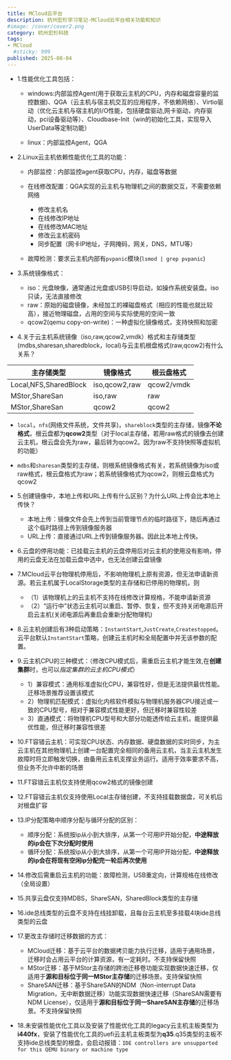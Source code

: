 ```yaml
---
title: MCloud云平台
description: 杭州宏杉学习笔记-MCloud云平台相关功能和知识
#image: /cover/cover2.png
category: 杭州宏杉科技
tags:
- MCloud
  #sticky: 999
published: 2025-08-04
---
```


* 1.性能优化工具包括：

  * windows:内部监控Agent(用于获取云主机的CPU，内存和磁盘容量的监控数据)、QGA（云主机与宿主机交互的应用程序，不依赖网络）、Virtio驱动（优化云主机与宿主机的I/O性能，包括硬盘驱动,网卡驱动，内存驱动，pci设备驱动等）、Cloudbase-Init（win的初始化工具，实现导入UserData等定制功能）

  * linux：内部监控Agent，QGA

* 2.Linux云主机依赖性能优化工具的功能：

  * 内部监控：内部监控agent获取CPU，内存，磁盘等数据
  * 在线修改配置：QGA实现的云主机与物理机之间的数据交互，不需要依赖网络
    * 修改主机名
    * 在线修改IP地址
    * 在线修改MAC地址
    * 修改云主机密码
    * 同步配置（网卡IP地址，子网掩码，网关，DNS，MTU等）

  * 故障检测：要求云主机内部有`pvpanic`模块(`lsmod | grep pvpanic`)

* 3.系统镜像格式：
  * iso：光盘映像，通常通过光盘或USB引导启动，如操作系统安装盘。iso只读，无法直接修改
  * raw：原始的磁盘镜像，未经加工的裸磁盘格式（相应的性能也就比较高），接近物理磁盘，占用的空间与实际使用的空间一致
  * qcow2(qemu copy-on-write)：一种虚拟化镜像格式，支持快照和加密

* 4.关于云主机系统镜像（iso,raw,qcow2,vmdk）格式和主存储类型(mdbs,sharesan,sharedblock，local)与云主机根盘格式(raw,qcow2)有什么关系？

 | 主存储类型                 | 镜像格式          | 根云盘格式      |
  |-----------------------|---------------|------------|
  | Local,NFS,SharedBlock | iso,qcow2,raw | qcow2/vmdk |
  | MStor,ShareSan| iso,raw       | raw        |
  | MStor,ShareSan| qcow2         | qcow2      |

* `local`，`nfs`(网络文件系统，文件共享)，`shareblock`类型的主存储，镜像**不论格式**，根云盘都为**qcow2**类型（对于local主存储，若用raw格式的镜像去创建云主机，根云盘会先为raw，最后转为qcow2。因为raw不支持快照等虚拟机的功能）
* `mdbs`和`sharesan`类型的主存储，则根系统镜像格式有关，若系统镜像为iso或raw格式，根云盘格式为raw；若系统镜像格式为qcow2，则根云盘格式为qcow2

* 5.创建镜像中，本地上传和URL上传有什么区别？为什么URL上传会比本地上传快？
  * 本地上传：镜像文件会先上传到当前管理节点的临时路径下，随后再通过这个临时路径上传到镜像服务器
  * URL上传：直接通过URL上传到镜像服务器。因此比本地上传快。

* 6.云盘的停用功能：已挂载云主机的云盘停用后对云主机的使用没有影响，停用的云盘无法在加载云盘中选中，也无法创建云盘镜像

* 7.MCloud云平台物理机停用后，不影响物理机上原有资源，但无法申请新资源。若云主机属于LocalStorage类型的主存储和已停用的物理机，则
  * （1）该物理机上的云主机不支持在线修改计算规格，不能申请新资源
  * （2）“运行中”状态云主机可以重启、暂停、恢复，但不支持关闭电源后开启云主机(关闭电源后再重启会重新分配物理机)
  
* 8.云主机创建后有3种启动策略：`InstantStart`,`JustCreate`,`Createstopped`。云平台默认`InstantStart`策略，创建云主机时和全局配置中并无该参数的配置。

* 9.云主机CPU的三种模式：（修改CPU模式后，需重启云主机才能生效,在**创建集群**时，也可以*指定集群的云主机CPU模式*）
  * 1）兼容模式：通用标准虚拟化CPU，兼容性好，但是无法提供最优性能。迁移场景推荐设置该模式
  * 2）物理机匹配模式：虚拟化内核软件模拟与物理机服务器CPU接近或一致的CPU型号，相对于兼容模式性能更好，但迁移时兼容性较差
  * 3）直通模式：将物理机CPU型号和大部分功能透传给云主机，能提供最优性能，但迁移时兼容性很差

* 10.FT容错云主机：可实现CPU状态、内存数据、硬盘数据的实时同步，为主云主机在其他物理机上创建一台配置完全相同的备用云主机，当主云主机发生故障时将立即触发切换，由备用云主机支撑业务运行。适用于效率要求不高，但业务不允许中断的场景
* 11.FT容错云主机仅支持使用qcow2格式的镜像创建
* 12.FT容错云主机仅支持使用Local主存储创建，不支持挂载数据盘，可关机后对根盘扩容

* 13.IP分配策略中顺序分配与循环分配的区别：
  * 顺序分配：系统按ip从小到大排序，从第一个可用IP开始分配，**中途释放的ip会在下次分配时使用**
  * 循环分配：系统按ip从小到大排序，从第一个可用IP开始分配，**中途释放的ip会在将现有空闲ip分配完一轮后再次使用**

* 14.修改后需重启云主机的功能：故障检测，USB重定向，计算规格在线修改（全局设置）
* 15.共享云盘仅支持MDBS，ShareSAN，SharedBlock类型的主存储
* 16.ide总线类型的云盘不支持在线挂卸载，且每台云主机至多挂载4块ide总线类型的云盘
* 17.更改主存储时迁移数据的方式：
  * MCloud迁移：基于云平台的数据拷贝能力执行迁移，适用于通用场景，迁移时会占用云平台的计算资源，有一定耗时。不支持保留快照
  * MStor迁移：基于MStor主存储的跨池迁移卷功能实现数据快速迁移，仅适用于**源和目标位于同一MStor主存储**的迁移场景。支持保留快照
  * ShareSAN迁移：基于ShareSAN的NDM（Non-interrupt Data Migration，无中断数据迁移）功能实现数据快速迁移（ShareSAN需要有NDM License），仅适用于**源和目标位于同一ShareSAN主存储**的迁移场景。不支持保留快照

* 18.未安装性能优化工具以及安装了性能优化工具的legacy云主机主板类型为**i440fx**，安装了性能优化工具的uefi云主机主板类型为**q35**.q35类型的主板不支持ide总线类型的根盘，会启动报错：`IDE controllers are unsupported for this QEMU binary or machine type`
